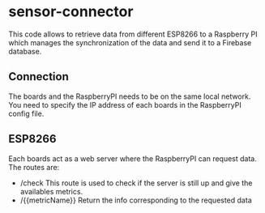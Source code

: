 # sensor-connector

This code allows to retrieve data from different ESP8266 to a Raspberry PI which manages the synchronization of the data and send it to a Firebase database.

## Connection
The boards and the RaspberryPI needs to be on the same local network.
You need to specify the IP address of each boards in the RaspberryPI config file.

## ESP8266
Each boards act as a web server where the RaspberryPI can request data. The routes are:

 - /check    This route is used to check if the server is still up and
   give the availables metrics.
 - /{{metricName}} Return the info corresponding to the requested data
